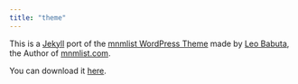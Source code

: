 ```yaml
---
title: "theme"
---
```

This is a [Jekyll] port of the [mnmlist WordPress Theme] made by [Leo Babuta], the Author of [mnmlist.com].

You can download it [here].

[Jekyll]: https://jekyllrb.com/
[mnmlist WordPress Theme]: http://mnmlist.com/theme/
[Leo Babuta]: http://leobabauta.com/
[mnmlist.com]: http://mnmlist.com/
[here]: https://github.com/bernikr/mnmlist-theme
